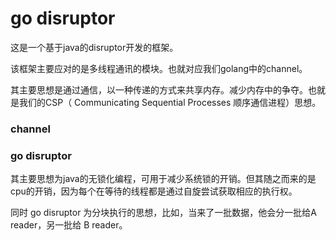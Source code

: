 # go disruptor

这是一个基于java的disruptor开发的框架。

该框架主要应对的是多线程通讯的模块。也就对应我们golang中的channel。

其主要思想是通过通信，以一种传递的方式来共享内存。减少内存中的争夺。也就是我们的CSP（ Communicating Sequential Processes 顺序通信进程）思想。



### channel



### go disruptor

其主要思想为java的无锁化编程，可用于减少系统锁的开销。但其随之而来的是cpu的开销，因为每个在等待的线程都是通过自旋尝试获取相应的执行权。

同时 go disruptor 为分块执行的思想，比如，当来了一批数据，他会分一批给A reader，另一批给 B reader。

